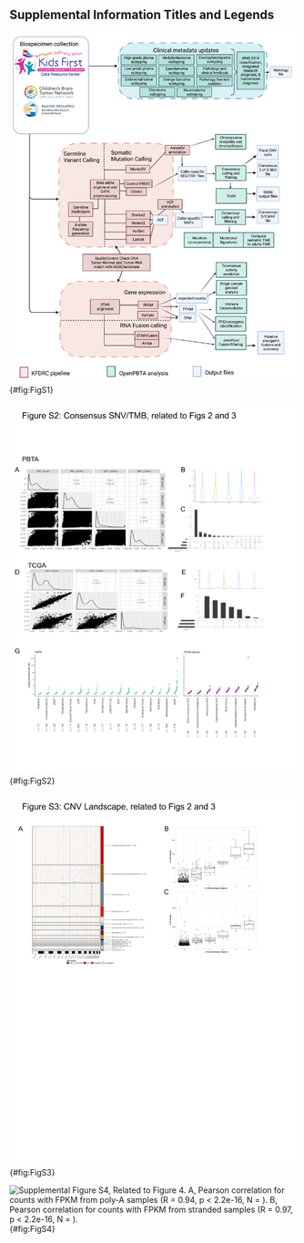 ## Supplemental Information Titles and Legends

![OpenPBTA Project Workflow, Related to Figure 1.](images/supplement/Figure-S1.png){#fig:FigS1}

![Validation of Consensus SNV calls and Tumor Mutation Burden, Related to Figures 2 and 3.](images/supplement/Figure-S2.png){#fig:FigS2}

![Genomic instability of pediatric brain tumors, Related to Figures 2 and 3.](images/supplement/Figure-S3.png){#fig:FigS3}

![Supplemental Figure S4, Related to Figure 4. A, Pearson correlation for counts with FPKM from poly-A samples (R = 0.94, p < 2.2e-16, N = ). B, Pearson correlation for counts with FPKM from stranded samples (R = 0.97, p < 2.2e-16, N = ).](images/supplement/SuppTelomerase_Activities.png){#fig:FigS4}
